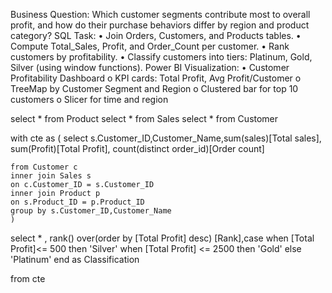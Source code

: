 Business Question:
Which customer segments contribute most to overall profit, and how do their purchase behaviors differ by region and product category?
SQL Task:
• Join Orders, Customers, and Products tables.
• Compute Total_Sales, Profit, and Order_Count per customer.
• Rank customers by profitability.
• Classify customers into tiers: Platinum, Gold, Silver (using window functions).
Power BI Visualization:
• Customer Profitability Dashboard
o KPI cards: Total Profit, Avg Profit/Customer
o TreeMap by Customer Segment and Region
o Clustered bar for top 10 customers
o Slicer for time and region

select * from Product
select * from Sales
select * from Customer


with cte as (
	select s.Customer_ID,Customer_Name,sum(sales)[Total sales],
	sum(Profit)[Total Profit], 
	count(distinct order_id)[Order count]

	from Customer c
	inner join Sales s
	on c.Customer_ID = s.Customer_ID
	inner join Product p
	on s.Product_ID = p.Product_ID
	group by s.Customer_ID,Customer_Name
	)
select * ,
	rank() over(order by [Total Profit] desc) [Rank],case 
	when [Total Profit]<= 500 then 'Silver'
	when [Total Profit] <= 2500 then 'Gold'
	else 'Platinum'
	end as Classification

from cte
